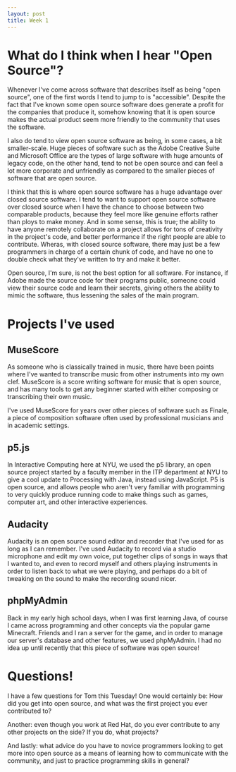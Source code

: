 ```yaml
---
layout: post
title: Week 1
---
```



# What do I think when I hear "Open Source"?

Whenever I've come across software that describes itself as being "open source", one of the first words I tend to jump to is "accessible".  Despite the fact that I've known some open source software does generate a profit for the companies that produce it, somehow knowing that it is open source makes the actual product seem more friendly to the community that uses the software.

I also do tend to view open source software as being, in some cases, a bit smaller-scale.  Huge pieces of software such as the Adobe Creative Suite and Microsoft Office are the types of large software with huge amounts of legacy code, on the other hand, tend to not be open source and can feel a lot more corporate and unfriendly as compared to the smaller pieces of software that are open source.

I think that this is where open source software has a huge advantage over closed source software.  I tend to want to support open source software over closed source when I have the chance to choose between two comparable products, because they feel more like genuine efforts rather than ploys to make money.  And in some sense, this is true; the ability to have anyone remotely collaborate on a project allows for tons of creativity in the project's code, and better performance if the right people are able to contribute.  Wheras, with closed source software, there may just be a few programmers in charge of a certain chunk of code, and have no one to double check what they've written to try and make it better.

Open source, I'm sure, is not the best option for all software.  For instance, if Adobe made the source code for their programs public, someone could view their source code and learn their secrets, giving others the ability to mimic the software, thus lessening the sales of the main program.

# Projects I've used

## MuseScore

As someone who is classically trained in music, there have been points where I've wanted to transcribe music from other instruments into my own clef.  MuseScore is a score writing software for music that is open source, and has many tools to get any beginner started with either composing or transcribing their own music.

I've used MuseScore for years over other pieces of software such as Finale, a piece of composition software often used by professional musicians and in academic settings.

## p5.js

In Interactive Computing here at NYU, we used the p5 library, an open source project started by a faculty member in the ITP department at NYU to give a cool update to Processing with Java, instead using JavaScript.  P5 is open source, and allows people who aren't very familiar with programming to very quickly produce running code to make things such as games, computer art, and other interactive experiences.

## Audacity

Audacity is an open source sound editor and recorder that I've used for as long as I can remember.  I've used Audacity to record via a studio microphone and edit my own voice, put together clips of songs in ways that I wanted to, and even to record myself and others playing instruments in order to listen back to what we were playing, and perhaps do a bit of tweaking on the sound to make the recording sound nicer.

## phpMyAdmin

Back in my early high school days, when I was first learning Java, of course I came across programming and other concepts via the popular game Minecraft.  Friends and I ran a server for the game, and in order to manage our server's database and other features, we used phpMyAdmin.  I had no idea up until recently that this piece of software was open source!

# Questions!

I have a few questions for Tom this Tuesday!  One would certainly be: How did you get into open source, and what was the first project you ever contributed to?

Another: even though you work at Red Hat, do you ever contribute to any other projects on the side?  If you do, what projects?

And lastly: what advice do you have to novice programmers looking to get more into open source as a means of learning how to communicate with the community, and just to practice programming skills in general?